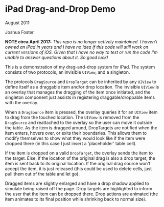 iPad Drag-and-Drop Demo
=======================

August 2011

Joshua Foster

**NOTE circa April 2017:** *This repo is no longer actively maintained. I haven't owned an iPad in years and I have no idea if this code will still work on current versions of iOS. Given that I have no way to test or run the code I'm unable to answer questions about it. So good luck!*

This is a demonstration of my drag-and-drop system for iPad. The system consists of two protocols, an invisible `UIView`, and a singleton.

The protocols `DragSource` and `DropTarget` can be inherited by any `UIView` to define itself as a draggable item and/or drop location. The invisible `UIView` is an overlay that manages the dragging of the item once initiated, and the singleton component just assists in registering draggable/droppable items with the overlay.

When a `DragSource` item is pressed, the overlay queries it for an `UIView` item to drag from the touched location. The `UIView` is removed from the `DragSource` and reattached to the overlay so the user can move it outside the table. As the item is dragged around, DropTargets are notified when the item enters, hovers over, or exits their boundaries. This allows them to modify themselves to show what they would look like if the item were dropped there (in this case I just insert a 'placeholder' table cell).

If the item is dropped on a valid `DropTarget`, the overlay sends the item to the target. Else, if the location of the original drag is also a drop target, the item is sent back to its original location. If the original drag source won't accept the item, it is just released (this could be used to delete cells, just pull them out of the table and let go).

Dragged items are slightly enlarged and have a drop shadow applied to simulate being raised off the page. Drop targets are highlighted to inform the user that the item can be dropped there. Drop actions are animated (the item animates to its final position while shrinking back to normal size).
